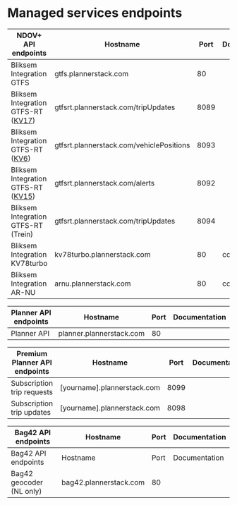 # Managed services endpoints

| NDOV+ API endpoints        | Hostname           | Port  |Documentation  |
| ------------- |-------------| -----|-----|
| Bliksem Integration GTFS |  gtfs.plannerstack.com |  80 |   |
| Bliksem Integration GTFS-RT ([KV17][1]) |  gtfsrt.plannerstack.com/tripUpdates |  8089 |   |
| Bliksem Integration GTFS-RT ([KV6][1]) |  gtfsrt.plannerstack.com/vehiclePositions |  8093 |   |
| Bliksem Integration GTFS-RT ([KV15][1]) |  gtfsrt.plannerstack.com/alerts |  8092 |   |
| Bliksem Integration GTFS-RT (Trein) |  gtfsrt.plannerstack.com/tripUpdates |  8094 |   |
| Bliksem Integration KV78turbo |  kv78turbo.plannerstack.com |  80 |  coming soon |
| Bliksem Integration AR-NU |  arnu.plannerstack.com |  80 |  coming soon |

| Planner API endpoints        | Hostname           | Port  |Documentation  |
| ------------- |-------------| -----|-----|
| Planner API |  planner.plannerstack.com |  80 |   |

| Premium Planner API endpoints        | Hostname           | Port  |Documentation  |
| ------------- |-------------| -----|-----|
| Subscription trip requests |  [yourname].plannerstack.com |  8099 |   |
| Subscription trip updates |  [yourname].plannerstack.com |  8098 |   |

| Bag42 API endpoints        | Hostname           | Port  |Documentation  |
| ------------- |-------------| -----|-----|
| Bag42 API endpoints |  Hostname |  Port |  Documentation |
| Bag42 geocoder (NL only) |  bag42.plannerstack.com |  80 |   |

[1]: http://bison.connekt.nl/standaarden/
